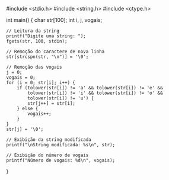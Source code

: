 #include <stdio.h>
#include <string.h>
#include <ctype.h>

int main() {
    char str[100];
    int i, j, vogais;

    // Leitura da string
    printf("Digite uma string: ");
    fgets(str, 100, stdin);

    // Remoção do caractere de nova linha
    str[strcspn(str, "\n")] = '\0';

    // Remoção das vogais
    j = 0;
    vogais = 0;
    for (i = 0; str[i]; i++) {
        if (tolower(str[i]) != 'a' && tolower(str[i]) != 'e' &&
            tolower(str[i]) != 'i' && tolower(str[i]) != 'o' &&
            tolower(str[i]) != 'u') {
            str[j++] = str[i];
        } else {
            vogais++;
        }
    }
    str[j] = '\0';

    // Exibição da string modificada
    printf("\nString modificada: %s\n", str);

    // Exibição do número de vogais
    printf("Número de vogais: %d\n", vogais);

}
